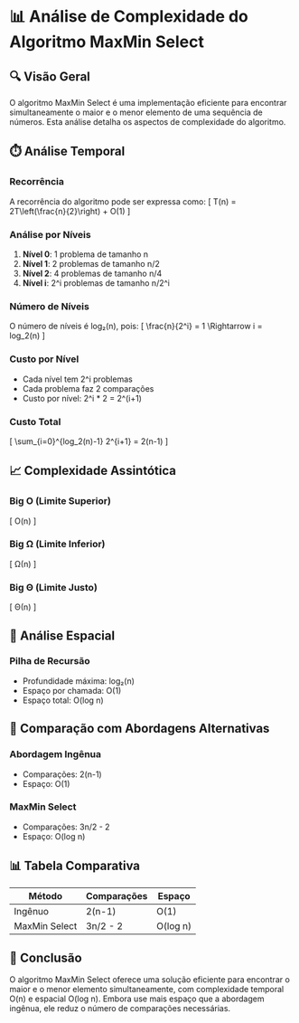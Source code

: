 # 📊 Análise de Complexidade do Algoritmo MaxMin Select

## 🔍 Visão Geral
O algoritmo MaxMin Select é uma implementação eficiente para encontrar simultaneamente o maior e o menor elemento de uma sequência de números. Esta análise detalha os aspectos de complexidade do algoritmo.

## ⏱️ Análise Temporal

### Recorrência
A recorrência do algoritmo pode ser expressa como:
\[ T(n) = 2T\left(\frac{n}{2}\right) + O(1) \]

### Análise por Níveis
1. **Nível 0**: 1 problema de tamanho n
2. **Nível 1**: 2 problemas de tamanho n/2
3. **Nível 2**: 4 problemas de tamanho n/4
4. **Nível i**: 2^i problemas de tamanho n/2^i

### Número de Níveis
O número de níveis é log₂(n), pois:
\[ \frac{n}{2^i} = 1 \Rightarrow i = log_2(n) \]

### Custo por Nível
- Cada nível tem 2^i problemas
- Cada problema faz 2 comparações
- Custo por nível: 2^i * 2 = 2^(i+1)

### Custo Total
\[ \sum_{i=0}^{log_2(n)-1} 2^{i+1} = 2(n-1) \]

## 📈 Complexidade Assintótica

### Big O (Limite Superior)
\[ O(n) \]

### Big Ω (Limite Inferior)
\[ Ω(n) \]

### Big Θ (Limite Justo)
\[ Θ(n) \]

## 💾 Análise Espacial

### Pilha de Recursão
- Profundidade máxima: log₂(n)
- Espaço por chamada: O(1)
- Espaço total: O(log n)

## 🔄 Comparação com Abordagens Alternativas

### Abordagem Ingênua
- Comparações: 2(n-1)
- Espaço: O(1)

### MaxMin Select
- Comparações: 3n/2 - 2
- Espaço: O(log n)

## 📊 Tabela Comparativa

| Método | Comparações | Espaço |
|--------|-------------|---------|
| Ingênuo | 2(n-1) | O(1) |
| MaxMin Select | 3n/2 - 2 | O(log n) |

## 🎯 Conclusão
O algoritmo MaxMin Select oferece uma solução eficiente para encontrar o maior e o menor elemento simultaneamente, com complexidade temporal O(n) e espacial O(log n). Embora use mais espaço que a abordagem ingênua, ele reduz o número de comparações necessárias. 